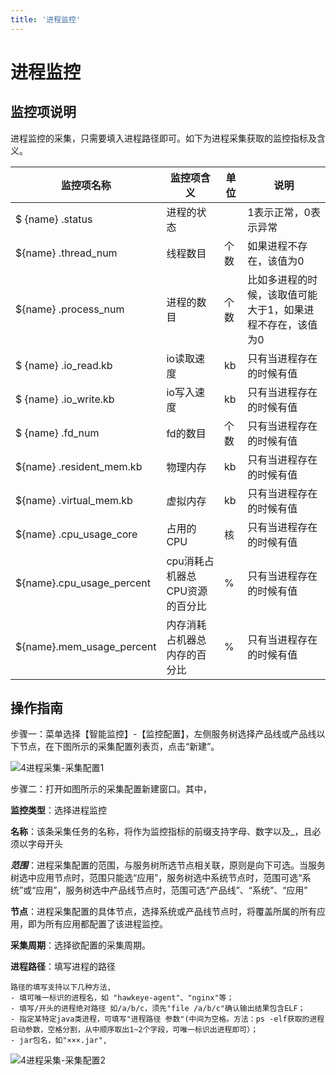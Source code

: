 ```yaml
---
title: '进程监控'
---
```

# 进程监控
## 监控项说明
进程监控的采集，只需要填入进程路径即可。如下为进程采集获取的监控指标及含义。

| 监控项名称                | 监控项含义                     | 单位 | 说明                                                       |
| ------------------------- | ------------------------------ | ---- | ---------------------------------------------------------- |
| $ {name} .status          | 进程的状态                     |      | 1表示正常，0表示异常                                       |
| ${name} .thread_num       | 线程数目                       | 个数 | 如果进程不存在，该值为0                                    |
| ${name} .process_num      | 进程的数目                     | 个数 | 比如多进程的时候，该取值可能大于1，如果进程不存在，该值为0 |
| $ {name} .io_read.kb      | io读取速度                     | kb   | 只有当进程存在的时候有值                                   |
| $ {name} .io_write.kb     | io写入速度                     | kb   | 只有当进程存在的时候有值                                   |
| $ {name} .fd_num          | fd的数目                       | 个数 | 只有当进程存在的时候有值                                   |
| ${name} .resident_mem.kb  | 物理内存                       | kb   | 只有当进程存在的时候有值                                   |
| ${name} .virtual_mem.kb   | 虚拟内存                       | kb   | 只有当进程存在的时候有值                                   |
| ${name} .cpu_usage_core   | 占用的CPU                      | 核   | 只有当进程存在的时候有值                                   |
| ${name}.cpu_usage_percent | cpu消耗占机器总CPU资源的百分比 | %    | 只有当进程存在的时候有值                                   |
| ${name}.mem_usage_percent | 内存消耗占机器总内存的百分比   | %    | 只有当进程存在的时候有值                                   |

## 操作指南


步骤一：菜单选择【智能监控】-【监控配置】，左侧服务树选择产品线或产品线以下节点，在下图所示的采集配置列表页，点击“新建”。

![4进程采集-采集配置1](/images/2kuaisurumen-3caiji1.JPG)

步骤二：打开如图所示的采集配置新建窗口。其中，

**监控类型**：选择进程监控

**名称**：该条采集任务的名称，将作为监控指标的前缀支持字母、数字以及_，且必须以字母开头

***范围***：进程采集配置的范围，与服务树所选节点相关联，原则是向下可选。当服务树选中应用节点时，范围只能选“应用”，服务树选中系统节点时，范围可选“系统”或“应用”，服务树选中产品线节点时，范围可选“产品线”、“系统”、“应用”

**节点**：进程采集配置的具体节点，选择系统或产品线节点时，将覆盖所属的所有应用，即为所有应用都配置了该进程监控。

**采集周期**：选择欲配置的采集周期。

**进程路径**：填写进程的路径
```
路径的填写支持以下几种方法,
- 填可唯一标识的进程名，如 "hawkeye-agent"、"nginx"等； 
- 填写/开头的进程绝对路径 如/a/b/c，须先"file /a/b/c"确认输出结果包含ELF； 
- 指定某特定java类进程，可填写"进程路径 参数"(中间为空格。方法：ps -elf获取的进程启动参数，空格分割，从中顺序取出1~2个字段，可唯一标识出进程即可）； 
- jar包名，如"×××.jar", 
```
![4进程采集-采集配置2](/images/4process-caiji2.JPG)